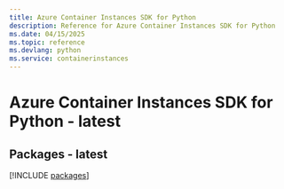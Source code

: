 ```yaml
---
title: Azure Container Instances SDK for Python
description: Reference for Azure Container Instances SDK for Python
ms.date: 04/15/2025
ms.topic: reference
ms.devlang: python
ms.service: containerinstances
---
```

# Azure Container Instances SDK for Python - latest
## Packages - latest
[!INCLUDE [packages](container-instances-index.md)]